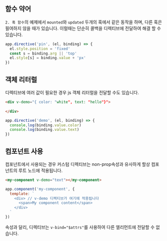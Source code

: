 ## 함수 약어

`2. 훅 함수`의 예제에서 `mounted`와 `updated` 두개의 훅에서 같은 동작을 하며, 다른 훅은 필여하지 않을 때가 있습니다. 이럴때는 단순히 콜백을 디렉티브에 전달하여 해결 할 수 있습니다.

```js
app.directive('pin', (el, binding) => {
  el.style.position = 'fixed'
  const s = binding.arg || 'top'
  el.style[s] = binding.value + 'px'
})

```



## 객체 리터럴

디렉티브에 여러 값이 필요한 경우 js 객체 리터럴을 전달할 수도 있습니다.

```html
<div v-demo="{ color: "white", text: "hello"}">
  
</div>
```

```js
app.directive('demo', (el, binding) => {
  console,log(binding.value.color)
  console.log(binding.value.text)
})
```



## 컴포넌트 사용

컴포넌트에서 사용되는 경우 커스텀 디렉티브는 non-prop속성과 유사하게 할상 컴포넌트의 루트 노드에 적용됩니다.

```html
<my-component v-demo="text"></my-component>
```

```js
app.component('my-component', {
  template: `
    <div> // v-demo 디렉티브가 여기에 적용됩니다
      <span>My component content</span>
    </div>
  `
})
```

속성과 달리, 디렉티브는 `v-bind="$attrs"`를 사용하여 다른 엘리먼트에 전달할 수 없습니다.